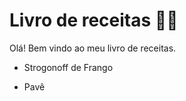 # Livro de receitas :man_cook:



Olá! Bem vindo ao meu livro de receitas. 

- Strogonoff de Frango 

- Pavê 
